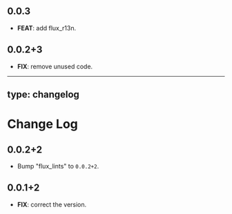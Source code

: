 ## 0.0.3

 - **FEAT**: add flux_r13n.

## 0.0.2+3

 - **FIX**: remove unused code.

---
type: changelog
---

# Change Log

## 0.0.2+2

 - Bump "flux_lints" to `0.0.2+2`.

## 0.0.1+2

 - **FIX**: correct the version.

